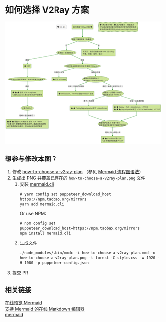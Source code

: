 # 如何选择 V2Ray 方案

![](how-to-choose-a-v2ray-plan.png)

## 想参与修改本图？

1. 修改 [how-to-choose-a-v2ray-plan](how-to-choose-a-v2ray-plan.mmd) （参见 [Mermaid 流程图语法](https://mermaidjs.github.io/how-to-choose-a-v2ray-plan.html)）
1. 生成出 PNG 并覆盖已存在的 `how-to-choose-a-v2ray-plan.png` 文件
   1. 安装 [mermaid.cli](https://github.com/mermaidjs/mermaid.cli)
      ```shell
      # yarn config set puppeteer_download_host https://npm.taobao.org/mirrors
      yarn add mermaid.cli
      ```
      Or use NPM:
      ```
      # npm config set puppeteer_download_host=https://npm.taobao.org/mirrors
      npm install mermaid.cli
      ```
   1. 生成文件
      ```shell
      ./node_modules/.bin/mmdc -i how-to-choose-a-v2ray-plan.mmd -o how-to-choose-a-v2ray-plan.png -t forest -C style.css -w 1920 -H 1080 -p puppeteer-config.json
      ```
1. 提交 PR

## 相关链接

[在线预览 Mermaid](https://mermaidjs.github.io/mermaid-live-editor/)  
[支持 Mermaid 的在线 Markdown 编辑器](https://mdp.tylingsoft.com/)  
[mermaid](https://github.com/knsv/mermaid)  
